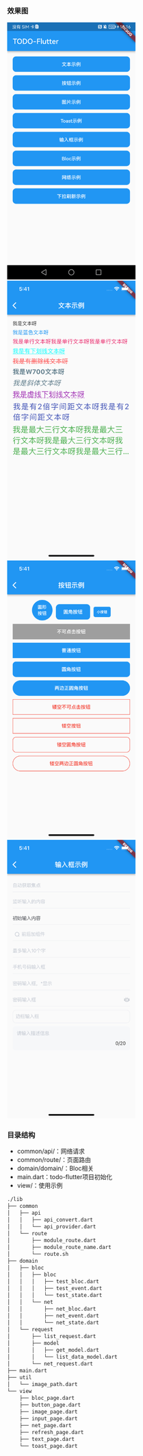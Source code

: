 ### 效果图
<img src="https://github.com/azhon/todo-flutter/blob/sample/img/img1.png" width="300"> <img src="https://github.com/azhon/todo-flutter/blob/sample/img/img2.png" width="300">
<img src="https://github.com/azhon/todo-flutter/blob/sample/img/img3.png" width="300"> <img src="https://github.com/azhon/todo-flutter/blob/sample/img/img4.png" width="300">
### 目录结构
- common/api/：网络请求
- common/route/：页面路由
- domain/domain/：Bloc相关
- main.dart：todo-flutter项目初始化
- view/：使用示例
```
./lib
├── common
│   ├── api
│   │   ├── api_convert.dart
│   │   └── api_provider.dart
│   └── route
│       ├── module_route.dart
│       ├── module_route_name.dart
│       └── route.sh
├── domain
│   ├── bloc
│   │   ├── bloc
│   │   │   ├── test_bloc.dart
│   │   │   ├── test_event.dart
│   │   │   └── test_state.dart
│   │   └── net
│   │       ├── net_bloc.dart
│   │       ├── net_event.dart
│   │       └── net_state.dart
│   └── request
│       ├── list_request.dart
│       ├── model
│       │   ├── get_model.dart
│       │   └── list_data_model.dart
│       └── net_request.dart
├── main.dart
├── util
│   └── image_path.dart
└── view
    ├── bloc_page.dart
    ├── button_page.dart
    ├── image_page.dart
    ├── input_page.dart
    ├── net_page.dart
    ├── refresh_page.dart
    ├── text_page.dart
    └── toast_page.dart
```